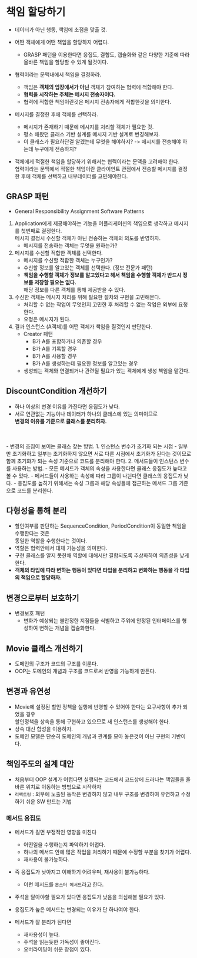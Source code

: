 # 책임 할당하기
- 데이터가 아닌 행동, 책임에 초점을 맞출 것.
- 어떤 객체에게 어떤 책임을 할당하지 어렵다.
    - GRASP 패턴을 이용한다면 응집도, 결합도, 캡슐화와 같은 다양한 기준에 따라 올바른 책임을 할당할 수 있게 될것이다.
- 협력이라는 문맥내에서 책임을 결정하라.
    - 책임은 **객체의 입장에서가 아닌** 객체가 참여하는 협력에 적합해야 한다.
    - **협력을 시작하는 주체는 메시지 전송자이다.**
    - 협력에 적합한 책임이란것은 메시지 전송자에게 적합한것을 의미한다.

- 메시지를 결정한 후에 객체를 선택하라. 
    - 메시지가 존재하기 때문에 메시지를 처리할 객체가 필요한 것.
    - 평소 해왔던 클래스 기반 설계를 메시지 기반 설계로 변경해보자.
    - 이 클래스가 필요하단걸 알겠는데 무엇을 해야하지? -> 메시지를 전송해야 하는데 누구에게 전송하지?

- 객체에게 적절한 책임을 할당하기 위해서는 협력이라는 문맥을 고려해야 한다. <br>
협력이라는 문맥에서 적절한 책임이란 클라이언트 관점에서 전송할 메시지를 결정한 후에
객체를 선택하고 내부데이터를 고민해야한다.    

## GRASP 패턴
- General Responsibility Assignment Software Patterns
1. Application에게 제공해야하는 기능을 어플리케이션의 책임으로 생각하고 메시지를 첫번째로 결정한다. <br>
    메시지 결정시 수신할 객체가 아닌 전송하는 객체의 의도를 반영하자.
    - 메시지를 전송하는 객체는 무엇을 원하는가?
2. 메시지를 수신할 적합한 객체를 선택한다.
    - 메시지를 수신할 적합한 객체는 누구인가?
    - 수신할 정보를 알고있는 객체를 선택한다. (정보 전문가 패턴) 
    - **책임을 수행할 객체가 정보를 알고있다고 해서 책임을 수행할 객체가 반드시 정보를 저장할 필요는 없다.** <br>
    해당 정보를 다른 객체를 통해 제공받을 수 있다.
3. 수신한 객체는 메시지 처리를 위해 필요한 절차와 구현을 고민해본다.
    - 처리할 수 없는 작업이 무엇인지 고민한 후 처리할 수 없는 작업은 외부에 요청한다.
    - 요청은 메시지가 된다.
4. 결과 인스턴스 (A객체)를 어떤 객체가 책임을 질것인지 판단한다.
    - Creator 패턴
        - B가 A를 포함하거나 의존할 경우
        - B가 A를 기록할 경우
        - B가 A를 사용할 경우
        - B가 A를 생성하는데 필요한 정보를 알고있는 경우
     - 생성되는 객체와 연결되거나 관련될 필요가 있는 객체에게 생성 책임을 맡긴다.

## DiscountCondition 개선하기
- 하나 이상의 변경 이유를 가진다면 응집도가 낮다.
- 서로 연관없는 기능이나 데이터가 하나의 클래스에 있는 의미이므로 <br>
**변경의 이유를 기준으로 클래스를 분리하자.**
<br>
<br>
- 변경의 조짐이 보이는 클래스 찾는 방법.
    1. 인스턴스 변수가 초기화 되는 시점
        - 일부만 초기화하고 일부는 초기화하지 않으면 서로 다른 시점에서 초기화가 된다는 것이므로<br>
        함께 초기화가 되는 속성 기준으로 코드를 분리해야 한다.
    2. 메서드들이 인스턴스 변수를 사용하는 방법.
        - 모든 메서드가 객체의 속성을 사용한다면 클래스 응집도가 높다고 볼 수 있다.
        - 메서드들이 사용하는 속성에 따라 그룹이 나뉜다면 클래스의 응집도가 낮다.
        - 응집도를 높히기 위해서는 속성 그룹과 해당 속성들에 접근하는 메서드 그룹 기준으로 코드를 분리한다.

## 다형성을 통해 분리           
- 할인여부를 판단하는 SequenceCondition, PeriodCondition이 동일한 책임을 수행한다는 것은 <br>
동일한 역할을 수행한다는 것이다.
- 역할은 협력안에서 대체 가능성을 의미한다.
- 구현 클래스를 알지 못한채 역할에 대해서만 결합되도록 추상화하여 의존성을 낮게 한다.
- **객체의 타입에 따라 변하는 행동이 있다면 타입을 분리하고 변화하는 행동을 각 타입의 책임으로 할당하자.**

## 변경으로부터 보호하기
- 변경보호 패턴
    - 변화가 예상되는 불안정한 지점들을 식별하고 주위에 안정된 인터페이스를 형성하여 변하는 개념을 캡슐화한다.

## Movie 클래스 개선하기
- 도메인의 구조가 코드의 구조를 이룬다.
- OOP는 도메인의 개념과 구조를 코드로써 반영을 가능하게 만든다.

## 변경과 유연성
- Movie에 설정된 할인 정책을 실행에 반영할 수 있어야 한다는 요구사항이 추가 되었을 경우 <br>
할인정책을 상속을 통해 구현하고 있으므로 새 인스턴스를 생성해야 한다.
- 상속 대신 합성을 이용하자.
- 도메인 모델은 단순히 도메인의 개념과 관계를 모아 놓은것이 아닌 구현의 기반이다.

## 책임주도의 설계 대안
- 처음부터 OOP 설계가 어렵다면 실행되는 코드에서 코드상에 드러나는 책임들을 올바른 위치로 이동하는 방법으로 시작하자
- `리팩토링` : 외부에 노출된 동작은 변경하지 않고 내부 구조를 변경하여 유연하고 수정하기 쉬운 SW 만드는 기법

### 메서드 응집도
- 메서드가 길면 부정적인 영향을 미친다
    - 어떤일을 수행하는지 파악하기 어렵다.
    - 하나의 메서드 안에 많은 작업을 처리하기 때문에 수정할 부분을 찾기가 어렵다.
    - 재사용이 불가능하다.
- 즉 응집도가 낮아지고 이해하기 어려우며, 재사용이 불가능하다.
    - 이런 메서드를 `몬스터 메서드`라고 한다.
- 주석을 달아야할 필요가 있다면 응집도가 낮음을 의심해볼 필요가 있다.
- 응집도가 높은 메서드는 변경되는 이유가 단 하나여야 한다.

- 메서드가 잘 분리가 된다면
    - 재사용성이 높다.
    - 주석을 읽는듯한 가독성이 좋아진다.
    - 오버라이딩이 쉬운 장점이 있다.


